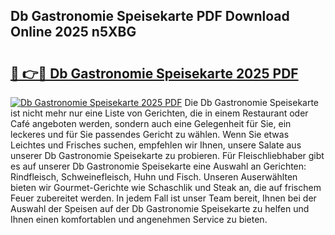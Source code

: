 ## Db Gastronomie Speisekarte PDF Download Online 2025 n5XBG

# <h2><a href="http://gcc7xwu.nevu.top/?p=Db+Gastronomie+Speisekarte">🔗 👉🔴 Db Gastronomie Speisekarte 2025 PDF</a></h2>

[![Db Gastronomie Speisekarte 2025 PDF](https://i.imgur.com/dBaPXMq.png)](http://gcc7xwu.nevu.top/?p=Db+Gastronomie+Speisekarte)
Die Db Gastronomie Speisekarte ist nicht mehr nur eine Liste von Gerichten, die in einem Restaurant oder Café angeboten werden, sondern auch eine Gelegenheit für Sie, ein leckeres und für Sie passendes Gericht zu wählen. Wenn Sie etwas Leichtes und Frisches suchen, empfehlen wir Ihnen, unsere Salate aus unserer Db Gastronomie Speisekarte zu probieren. Für Fleischliebhaber gibt es auf unserer Db Gastronomie Speisekarte eine Auswahl an Gerichten: Rindfleisch, Schweinefleisch, Huhn und Fisch. Unseren Auserwählten bieten wir Gourmet-Gerichte wie Schaschlik und Steak an, die auf frischem Feuer zubereitet werden. In jedem Fall ist unser Team bereit, Ihnen bei der Auswahl der Speisen auf der Db Gastronomie Speisekarte zu helfen und Ihnen einen komfortablen und angenehmen Service zu bieten.
